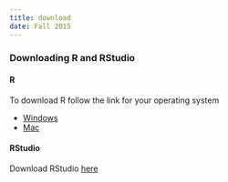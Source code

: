 ```yaml
---
title: download
date: Fall 2015
---
```


### Downloading R and RStudio

#### R

To download R follow the link for your operating system

* [Windows](http://cran.r-project.org/bin/windows/base/)
* [Mac](http://cran.r-project.org/bin/macosx/)


#### RStudio

Download RStudio [here](http://www.rstudio.com/products/rstudio/download/)
